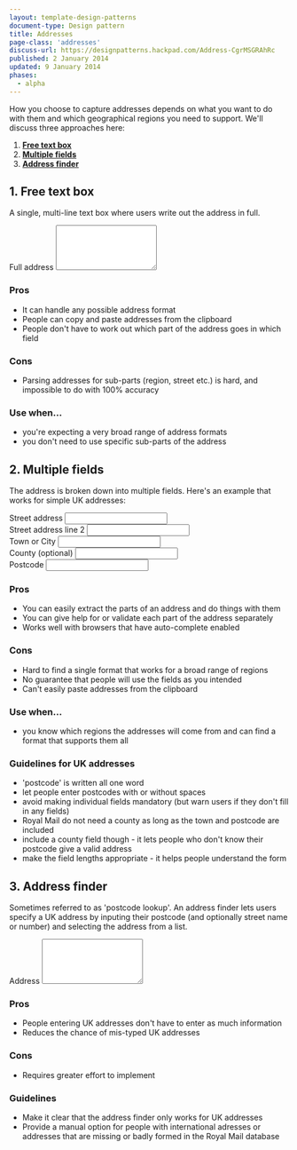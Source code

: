 ```yaml
---
layout: template-design-patterns
document-type: Design pattern
title: Addresses
page-class: 'addresses'
discuss-url: https://designpatterns.hackpad.com/Address-CgrMSGRAhRc
published: 2 January 2014
updated: 9 January 2014
phases:
  - alpha
---
```


How you choose to capture addresses depends on what you want to do with them and which geographical regions you need to support. We'll discuss three approaches here:

1. **[Free text box](#free-text-box)**
2. **[Multiple fields](#multiple-fields)**
3. **[Address finder](#address-finder)**

<h2 class="heading-36" id="free-text-box">1. Free text box</h2>

A single, multi-line text box where users write out the address in full.

<div class="example">
  <form class="form">
    <div class="form-group">
      <label for="address">Full address</label>
      <textarea type="text" id="address" rows="5"></textarea>
    </div>
  </form>
</div>

<h3 class="heading-24">Pros</h3>

* It can handle any possible address format
* People can copy and paste addresses from the clipboard
* People don't have to work out which part of the address goes in which field

<h3 class="heading-24">Cons</h3>

* Parsing addresses for sub-parts (region, street etc.) is hard, and impossible to do with 100% accuracy

<h3 class="heading-24">Use when...</h3>

* you're expecting a very broad range of address formats
* you don't need to use specific sub-parts of the address


<h2 class="heading-36" id="multiple-fields">2. Multiple fields</h2>

The address is broken down into multiple fields. Here's an example that works for simple UK addresses:

<div class="example">
	<form class="form">
		<div class="form-group">
	  		<label for="ex2-street">Street address</label>
	  		<input type="text" id="ex2-street" class="form-control">
		</div>
		<div class="form-group">
	  		<label for="ex2-street2" class="visuallyhidden">Street address line 2</label>
	  		<input type="text" id="ex2-street2" class="form-control">
		</div>
		<div class="form-group">
	  		<label for="ex2-town">Town or City</label>
	  		<input type="text" id="ex2-town" class="form-control">
		</div>
		<div class="form-group">
	  		<label for="ex2-county">County (optional)</label>
	  		<input type="text" id="ex2-county" class="form-control">
		</div>
		<div class="form-group">
	  		<label for="ex2-postcode">Postcode</label>
	  		<input type="text" id="ex2-postcode" class="postcode form-control">
		</div>
	</form>
</div>

<h3 class="heading-24">Pros</h3>

* You can easily extract the parts of an address and do things with them
* You can give help for or validate each part of the address separately
* Works well with browsers that have auto-complete enabled

<h3 class="heading-24">Cons</h3>

* Hard to find a single format that works for a broad range of regions
* No guarantee that people will use the fields as you intended
* Can't easily paste addresses from the clipboard

<h3 class="heading-24">Use when...</h3>

* you know which regions the addresses will come from and can find a format that supports them all

<h3 class="heading-24">Guidelines for UK addresses</h3>

* 'postcode' is written all one word
* let people enter postcodes with or without spaces
* avoid making individual fields mandatory (but warn users if they don't fill in any fields)
* Royal Mail do not need a county as long as the town and postcode are included
* include a county field though - it lets people who don't know their postcode give a valid address
* make the field lengths appropriate - it helps people understand the form


<h2 class="heading-36" id="address-finder">3. Address finder</h2>

Sometimes referred to as 'postcode lookup'. An address finder lets users specify a UK address by inputing their postcode (and optionally street name or number) and selecting the address from a list.

<div class="pattern-example">
	<form class="form">
		<div class="js-address-finder">
			<div class="form-group">
		  		<label for="address2">Address</label>
		  		<textarea type="text" id="address2" rows="5"></textarea>
			</div>
		</div>
	</form>
</div>

<h3 class="heading-24">Pros</h3>

* People entering UK addresses don't have to enter as much information
* Reduces the chance of mis-typed UK addresses

<h3 class="heading-24">Cons</h3>

* Requires greater effort to implement

<h3 class="heading-24">Guidelines</h3>

* Make it clear that the address finder only works for UK addresses
* Provide a manual option for people with international adresses or addresses that are missing or badly formed in the Royal Mail database

